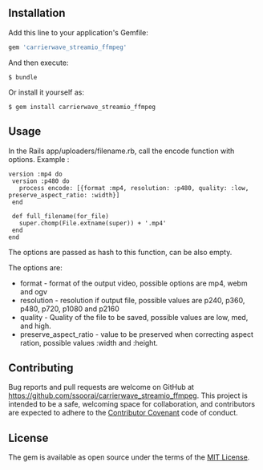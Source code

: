 
## Installation

Add this line to your application's Gemfile:

```ruby
gem 'carrierwave_streamio_ffmpeg'
```

And then execute:

    $ bundle

Or install it yourself as:

    $ gem install carrierwave_streamio_ffmpeg

## Usage

In the Rails app/uploaders/filename.rb, call the encode function with options.
Example : 

    version :mp4 do
     version :p480 do
       process encode: [{format :mp4, resolution: :p480, quality: :low, preserve_aspect_ratio: :width}]
     end
 
     def full_filename(for_file)
       super.chomp(File.extname(super)) + '.mp4'
     end
    end
    
The options are passed as hash to this function, can be also empty.

The options are:
* format - format of the output video,  possible options are mp4, webm and ogv
* resolution - resolution if output file, possible values are p240, p360, p480, p720, p1080 and p2160
* quality - Quality of the file to be saved, possible values are low, med, and high.
* preserve_aspect_ratio - value to be preserved when correcting aspect ration, possible values :width and :height.

## Contributing

Bug reports and pull requests are welcome on GitHub at https://github.com/ssooraj/carrierwave_streamio_ffmpeg. This project is intended to be a safe, welcoming space for collaboration, and contributors are expected to adhere to the [Contributor Covenant](http://contributor-covenant.org) code of conduct.


## License

The gem is available as open source under the terms of the [MIT License](http://opensource.org/licenses/MIT).


